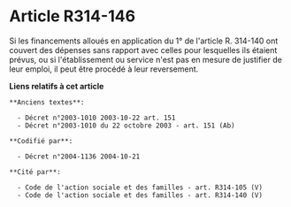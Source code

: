 # Article R314-146

Si les financements alloués en application du 1° de l'article R. 314-140 ont couvert des dépenses sans rapport avec celles
pour lesquelles ils étaient prévus, ou si l'établissement ou service n'est pas en mesure de justifier de leur emploi, il peut
être procédé à leur reversement.

**Liens relatifs à cet article**

	**Anciens textes**:

	  - Décret n°2003-1010 2003-10-22 art. 151
	  - Décret n°2003-1010 du 22 octobre 2003 - art. 151 (Ab)

	**Codifié par**:

	  - Décret n°2004-1136 2004-10-21

	**Cité par**:

	  - Code de l'action sociale et des familles - art. R314-105 (V)
	  - Code de l'action sociale et des familles - art. R314-140 (V)
